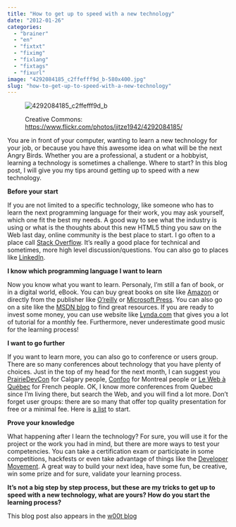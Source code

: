 ```yaml
---
title: "How to get up to speed with a new technology"
date: "2012-01-26"
categories: 
  - "brainer"
  - "en"
  - "fixtxt"
  - "fiximg"
  - "fixlang"
  - "fixtags"
  - "fixurl"
image: "4292084185_c2ffefff9d_b-580x400.jpg"
slug: "how-to-get-up-to-speed-with-a-new-technology"
---
```


<figure>

![](images/4292084185_c2ffefff9d_b-580x400.jpg "4292084185_c2ffefff9d_b")

<figcaption>

Creative Commons: https://www.flickr.com/photos/jitze1942/4292084185/

</figcaption>

</figure>

You are in front of your computer, wanting to learn a new technology for your job, or because you have this awesome idea on what will be the next Angry Birds. Whether you are a professional, a student or a hobbyist, learning a technology is sometimes a challenge. Where to start? In this blog post, I will give you my tips around getting up to speed with a new technology.

**Before your start**

If you are not limited to a specific technology, like someone who has to learn the next programming language for their work, you may ask yourself, which one fit the best my needs. A good way to see what the industry is using or what is the thoughts about this new HTML5 thing you saw on the Web last day, online community is the best place to start. I go often to a place call [Stack Overflow](https://stackoverflow.com/). It’s really a good place for technical and sometimes, more high level discussion/questions. You can also go to places like [LinkedIn](https://www.linkedin.com/groups?gid=3398140&trk=hb_side_g).

**I know which programming language I want to learn**

Now you know what you want to learn. Personaly, I’m still a fan of book, or in a digital world, eBook. You can buy great books on site like [Amazon](https://amazon.ca) or directly from the publisher like [O’reilly](https://oreilly.com/) or [Microsoft Press](https://shop.oreilly.com/category/microsoft-press.do). You can also go on a site like the [MSDN blog](https://blogs.msdn.com/b/cdndevs/) to find great resources. If you are ready to invest some money, you can use website like [Lynda.com](https://www.lynda.com) that gives you a lot of tutorial for a monthly fee. Furthermore, never underestimate good music for the learning process!

**I want to go further**

If you want to learn more, you can also go to conference or users group. There are so many conferences about technology that you have plenty of choices. Just in the top of my head for the next month, I can suggest you [PrairieDevCon](https://www.prairiedevcon.com/) for Calgary people, [Confoo](https://confoo.ca/) for Montreal people or [Le Web à Québec](https://webaquebec.org/) for French people. OK, I know more conferences from Quebec since I’m living there, but search the Web, and you will find a lot more. Don’t forget user groups: there are so many that offer top quality presentation for free or a minimal fee. Here is [a list](https://msdn.microsoft.com/en-ca/aa497440.aspx) to start.

**Prove your knowledge**

What happening after I learn the technology? For sure, you will use it for the project or the work you had in mind, but there are more ways to test your competencies. You can take a certification exam or participate in some competitions, hackfests or even take advantage of things like the [Developer Movement](https://www.developermovement.com/). A great way to build your next idea, have some fun, be creative, win some prize and for sure, validate your learning process.

**It’s not a big step by step process, but these are my tricks to get up to speed with a new technology, what are yours? How do you start the learning process?**

This blog post also appears in the [w00t blog](https://w00t.ms/)
